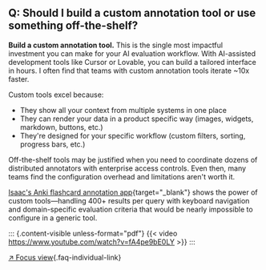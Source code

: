 ## Q: Should I build a custom annotation tool or use something off-the-shelf?

**Build a custom annotation tool.** This is the single most impactful investment you can make for your AI evaluation workflow. With AI-assisted development tools like Cursor or Lovable, you can build a tailored interface in hours. I often find that teams with custom annotation tools iterate ~10x faster.

Custom tools excel because:

- They show all your context from multiple systems in one place
- They can render your data in a product specific way (images, widgets, markdown, buttons, etc.)
- They're designed for your specific workflow (custom filters, sorting, progress bars, etc.)

Off-the-shelf tools may be justified when you need to coordinate dozens of distributed annotators with enterprise access controls. Even then, many teams find the configuration overhead and limitations aren't worth it.

[Isaac's Anki flashcard annotation app](https://youtu.be/fA4pe9bE0LY){target="_blank"} shows the power of custom tools—handling 400+ results per query with keyboard navigation and domain-specific evaluation criteria that would be nearly impossible to configure in a generic tool.

::: {.content-visible unless-format="pdf"}
{{< video https://www.youtube.com/watch?v=fA4pe9bE0LY >}}
:::

[↗ Focus view](/blog/posts/evals-faq/should-i-build-a-custom-annotation-tool-or-use-something-off-the-shelf.html){.faq-individual-link}